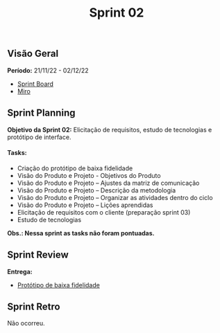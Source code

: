 <h1 align="center"><b>Sprint 02</b></h1>

<br>

## Visão Geral

**Período:** 	21/11/22 - 02/12/22 <br>

- [Sprint Board](https://trello.com/b/hObguyFv/sprint-board)
- [Miro](https://miro.com/app/board/uXjVPFFIyc4=/)

## Sprint Planning

**Objetivo da Sprint 02:** Elicitação de requisitos, estudo de tecnologias e protótipo de interface.

#### Tasks:
  - Criação do protótipo de baixa fidelidade
  - Visão do Produto e Projeto - Objetivos do Produto
  - Visão do Produto e Projeto – Ajustes da matriz de comunicação
  - Visão do Produto e Projeto – Descrição da metodologia
  - Visão do Produto e Projeto – Organizar as atividades dentro do ciclo
  - Visão do Produto e Projeto – Lições aprendidas
  - Elicitação de requisitos com o cliente (preparação sprint 03)
  - Estudo de tecnologias

**Obs.: Nessa sprint as tasks não foram pontuadas.**

## Sprint Review 

**Entrega:**
  - [Protótipo de baixa fidelidade](https://www.figma.com/file/8BQdYAuernJgZBrBaPn2Kt/Untitled?node-id=0%3A1&t=NCnODk4J4sFCdtOk-1)

## Sprint Retro
Não ocorreu.
